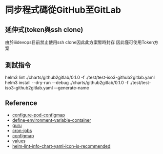 # 同步程式碼從GitHub至GitLab

## 延伸式(token與ssh clone)
由於iiidevops目前禁止使用ssh clone因此此方案暫時封存
因此僅可使用Token方案

## 測試指令
helm3 lint ./charts/github2gitlab/0.1.0 -f ./test/test-iso3-github2gitlab.yaml
helm3 install --dry-run --debug ./charts/github2gitlab/0.1.0 -f ./test/test-iso3-github2gitlab.yaml  --generate-name

## Reference
* [configure-pod-configmap](https://kubernetes.io/docs/tasks/configure-pod-container/configure-pod-configmap/)
* [define-environment-variable-container](https://kubernetes.io/docs/tasks/inject-data-application/define-environment-variable-container/)
* [guru](https://crontab.guru/#*/5_*_*_*_*)
* [cron-jobs](https://kubernetes.io/docs/concepts/workloads/controllers/cron-jobs/)
* [configmap](https://kubernetes.io/docs/concepts/configuration/configmap/)
* [values](https://helm.sh/docs/chart_best_practices/values/)
* [helm-lint-info-chart-yaml-icon-is-recommended](https://stackoverflow.com/questions/51557965/helm-lint-info-chart-yaml-icon-is-recommended)